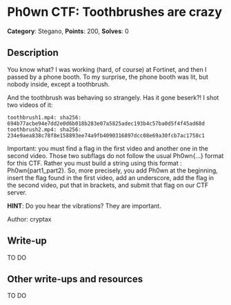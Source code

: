 # Ph0wn CTF: Toothbrushes are crazy

**Category**: Stegano, **Points**: 200, **Solves**: 0

## Description

You know what? I was working (hard, of course) at Fortinet, and then I passed by a phone booth. To my surprise, the phone booth was lit, but nobody inside, except a toothbrush.

And the toothbrush was behaving so strangely. Has it gone beserk?! I shot two videos of it:

    toothbrush1.mp4: sha256: 694b77acbe94e7dd2e0d6b018b283e07a5825adec193b4c57ba0d5f4f45ad68d
    toothbrush2.mp4: sha256: 234e9aea838c78f8e158893ee74a9fb4090316897dcc08e69a30fcb7ac1758c1

Important: you must find a flag in the first video and another one in the second video. Those two subflags do not follow the usual Ph0wn{...} format for this CTF. Rather you must build a string using this format : Ph0wn{part1_part2}. So, more precisely, you add Ph0wn at the beginning, insert the flag found in the first video, add an underscore, add the flag in the second video, put that in brackets, and submit that flag on our CTF server.

**HINT**: Do you hear the vibrations? They are important.

Author: cryptax

## Write-up

TO DO

## Other write-ups and resources

TO DO
